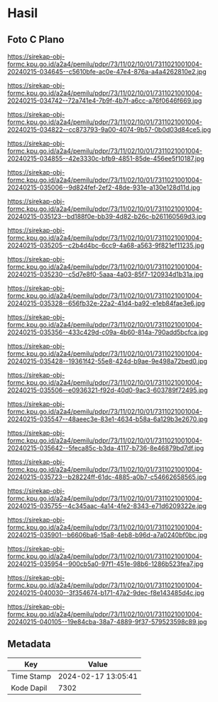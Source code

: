 # Hasil

## Foto C Plano

https://sirekap-obj-formc.kpu.go.id/a2a4/pemilu/pdpr/73/11/02/10/01/7311021001004-20240215-034645--c5610bfe-ac0e-47e4-876a-a4a4262810e2.jpg

https://sirekap-obj-formc.kpu.go.id/a2a4/pemilu/pdpr/73/11/02/10/01/7311021001004-20240215-034742--72a741e4-7b9f-4b7f-a6cc-a76f0646f669.jpg

https://sirekap-obj-formc.kpu.go.id/a2a4/pemilu/pdpr/73/11/02/10/01/7311021001004-20240215-034822--cc873793-9a00-4074-9b57-0b0d03d84ce5.jpg

https://sirekap-obj-formc.kpu.go.id/a2a4/pemilu/pdpr/73/11/02/10/01/7311021001004-20240215-034855--42e3330c-bfb9-4851-85de-456ee5f10187.jpg

https://sirekap-obj-formc.kpu.go.id/a2a4/pemilu/pdpr/73/11/02/10/01/7311021001004-20240215-035006--9d824fef-2ef2-48de-931e-a130e128d11d.jpg

https://sirekap-obj-formc.kpu.go.id/a2a4/pemilu/pdpr/73/11/02/10/01/7311021001004-20240215-035123--bd188f0e-bb39-4d82-b26c-b261160569d3.jpg

https://sirekap-obj-formc.kpu.go.id/a2a4/pemilu/pdpr/73/11/02/10/01/7311021001004-20240215-035205--c2b4d4bc-6cc9-4a68-a563-9f821ef11235.jpg

https://sirekap-obj-formc.kpu.go.id/a2a4/pemilu/pdpr/73/11/02/10/01/7311021001004-20240215-035230--c5d7e8f0-5aaa-4a03-85f7-120934d1b31a.jpg

https://sirekap-obj-formc.kpu.go.id/a2a4/pemilu/pdpr/73/11/02/10/01/7311021001004-20240215-035328--656fb32e-22a2-41d4-ba92-e1eb84fae3e6.jpg

https://sirekap-obj-formc.kpu.go.id/a2a4/pemilu/pdpr/73/11/02/10/01/7311021001004-20240215-035356--433c429d-c09a-4b60-814a-790add5bcfca.jpg

https://sirekap-obj-formc.kpu.go.id/a2a4/pemilu/pdpr/73/11/02/10/01/7311021001004-20240215-035428--19361f42-55e8-424d-b9ae-9e498a72bed0.jpg

https://sirekap-obj-formc.kpu.go.id/a2a4/pemilu/pdpr/73/11/02/10/01/7311021001004-20240215-035506--e0936321-f92d-40d0-9ac3-603789f72495.jpg

https://sirekap-obj-formc.kpu.go.id/a2a4/pemilu/pdpr/73/11/02/10/01/7311021001004-20240215-035547--48aeec3e-83e1-4634-b58a-6a129b3e2670.jpg

https://sirekap-obj-formc.kpu.go.id/a2a4/pemilu/pdpr/73/11/02/10/01/7311021001004-20240215-035642--5feca85c-b3da-4117-b736-8e46879bd7df.jpg

https://sirekap-obj-formc.kpu.go.id/a2a4/pemilu/pdpr/73/11/02/10/01/7311021001004-20240215-035723--b28224ff-61dc-4885-a0b7-c54662658565.jpg

https://sirekap-obj-formc.kpu.go.id/a2a4/pemilu/pdpr/73/11/02/10/01/7311021001004-20240215-035755--4c345aac-4a14-4fe2-8343-e71d6209322e.jpg

https://sirekap-obj-formc.kpu.go.id/a2a4/pemilu/pdpr/73/11/02/10/01/7311021001004-20240215-035901--b6606ba6-15a8-4eb8-b96d-a7a0240bf0bc.jpg

https://sirekap-obj-formc.kpu.go.id/a2a4/pemilu/pdpr/73/11/02/10/01/7311021001004-20240215-035954--900cb5a0-97f1-451e-98b6-1286b523fea7.jpg

https://sirekap-obj-formc.kpu.go.id/a2a4/pemilu/pdpr/73/11/02/10/01/7311021001004-20240215-040030--3f354674-b171-47a2-9dec-f8e143485d4c.jpg

https://sirekap-obj-formc.kpu.go.id/a2a4/pemilu/pdpr/73/11/02/10/01/7311021001004-20240215-040105--19e84cba-38a7-4889-9f37-579523598c89.jpg


## Metadata

| Key        | Value               |
| ---------- | ------------------- |
| Time Stamp | 2024-02-17 13:05:41 |
| Kode Dapil | 7302                |



